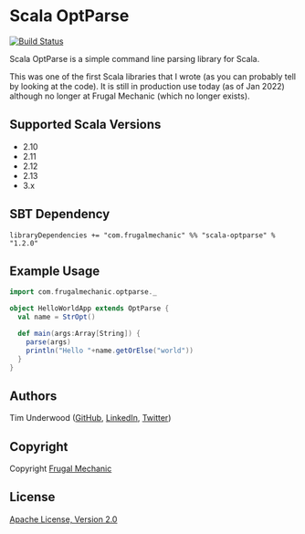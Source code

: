 Scala OptParse
==============

[![Build Status](https://github.com/frugalmechanic/scala-optparse/actions/workflows/build.yml/badge.svg)](https://github.com/frugalmechanic/scala-optparse/actions/workflows/build.yml)

Scala OptParse is a simple command line parsing library for Scala.

This was one of the first Scala libraries that I wrote (as you can probably tell
by looking at the code). It is still in production use today (as of Jan 2022) 
although no longer at Frugal Mechanic (which no longer exists).

Supported Scala Versions
------------------------

 - 2.10
 - 2.11
 - 2.12
 - 2.13
 - 3.x

SBT Dependency
--------------
    libraryDependencies += "com.frugalmechanic" %% "scala-optparse" % "1.2.0"

Example Usage
-------------

```scala
import com.frugalmechanic.optparse._

object HelloWorldApp extends OptParse {
  val name = StrOpt()

  def main(args:Array[String]) {
    parse(args)
    println("Hello "+name.getOrElse("world"))
  }
}
```

Authors
-------

Tim Underwood (<a href="https://github.com/tpunder" rel="author">GitHub</a>, <a href="https://www.linkedin.com/in/tpunder" rel="author">LinkedIn</a>, <a href="https://twitter.com/tpunder" rel="author">Twitter</a>)

Copyright
---------

Copyright [Frugal Mechanic](http://frugalmechanic.com)

License
-------

[Apache License, Version 2.0](http://www.apache.org/licenses/LICENSE-2.0.txt)
